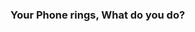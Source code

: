 <h3> Your Phone rings, What do you do? <br> </h3>

<p> <a href="pickup.md"> </a> </p>
<p> <a href-"hangup.md"> </a> </p>